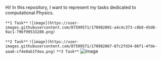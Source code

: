 Hi! In this repository, I want to represent my tasks dedicated to computational Physics.

`**1 Task**`
`![image](https://user-images.githubusercontent.com/87599571/170982001-a4c4c373-c8b8-45d8-9ac1-796f99533280.png)`

`**2 Task**`
`![image](https://user-images.githubusercontent.com/87599571/170982067-87c2fd34-86f1-4fde-aaa6-cf4e0ab1f4ea.png)`
`**3 Task**`
![image](https://user-images.githubusercontent.com/87599571/170982208-8a8aa0a6-1441-4203-9faf-8416228194f5.png)
